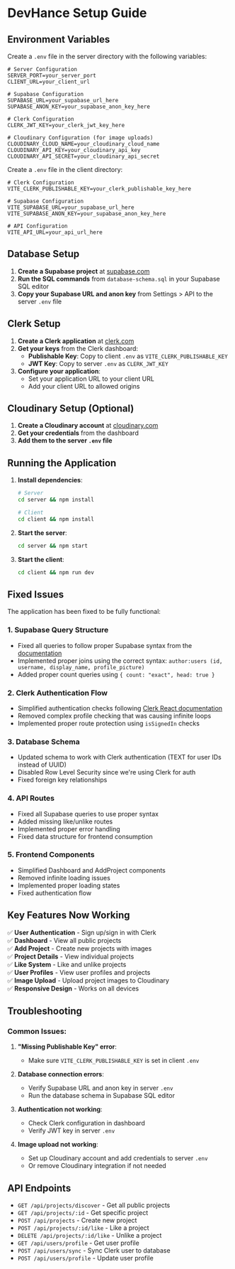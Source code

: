 # DevHance Setup Guide

## Environment Variables

Create a `.env` file in the server directory with the following variables:

```env
# Server Configuration
SERVER_PORT=your_server_port
CLIENT_URL=your_client_url

# Supabase Configuration
SUPABASE_URL=your_supabase_url_here
SUPABASE_ANON_KEY=your_supabase_anon_key_here

# Clerk Configuration
CLERK_JWT_KEY=your_clerk_jwt_key_here

# Cloudinary Configuration (for image uploads)
CLOUDINARY_CLOUD_NAME=your_cloudinary_cloud_name
CLOUDINARY_API_KEY=your_cloudinary_api_key
CLOUDINARY_API_SECRET=your_cloudinary_api_secret
```

Create a `.env` file in the client directory:

```env
# Clerk Configuration
VITE_CLERK_PUBLISHABLE_KEY=your_clerk_publishable_key_here

# Supabase Configuration
VITE_SUPABASE_URL=your_supabase_url_here
VITE_SUPABASE_ANON_KEY=your_supabase_anon_key_here

# API Configuration
VITE_API_URL=your_api_url_here
```

## Database Setup

1. **Create a Supabase project** at [supabase.com](https://supabase.com)
2. **Run the SQL commands** from `database-schema.sql` in your Supabase SQL editor
3. **Copy your Supabase URL and anon key** from Settings > API to the server `.env` file

## Clerk Setup

1. **Create a Clerk application** at [clerk.com](https://clerk.com)
2. **Get your keys** from the Clerk dashboard:
   - **Publishable Key**: Copy to client `.env` as `VITE_CLERK_PUBLISHABLE_KEY`
   - **JWT Key**: Copy to server `.env` as `CLERK_JWT_KEY`
3. **Configure your application**:
   - Set your application URL to your client URL
   - Add your client URL to allowed origins

## Cloudinary Setup (Optional)

1. **Create a Cloudinary account** at [cloudinary.com](https://cloudinary.com)
2. **Get your credentials** from the dashboard
3. **Add them to the server `.env` file**

## Running the Application

1. **Install dependencies**:
   ```bash
   # Server
   cd server && npm install
   
   # Client
   cd client && npm install
   ```

2. **Start the server**:
   ```bash
   cd server && npm start
   ```

3. **Start the client**:
   ```bash
   cd client && npm run dev
   ```

## Fixed Issues

The application has been fixed to be fully functional:

### 1. **Supabase Query Structure**
- Fixed all queries to follow proper Supabase syntax from the [documentation](https://supabase.com/docs/reference/javascript/select)
- Implemented proper joins using the correct syntax: `author:users (id, username, display_name, profile_picture)`
- Added proper count queries using `{ count: "exact", head: true }`

### 2. **Clerk Authentication Flow**
- Simplified authentication checks following [Clerk React documentation](https://clerk.com/docs/quickstarts/react)
- Removed complex profile checking that was causing infinite loops
- Implemented proper route protection using `isSignedIn` checks

### 3. **Database Schema**
- Updated schema to work with Clerk authentication (TEXT for user IDs instead of UUID)
- Disabled Row Level Security since we're using Clerk for auth
- Fixed foreign key relationships

### 4. **API Routes**
- Fixed all Supabase queries to use proper syntax
- Added missing like/unlike routes
- Implemented proper error handling
- Fixed data structure for frontend consumption

### 5. **Frontend Components**
- Simplified Dashboard and AddProject components
- Removed infinite loading issues
- Implemented proper loading states
- Fixed authentication flow

## Key Features Now Working

✅ **User Authentication** - Sign up/sign in with Clerk  
✅ **Dashboard** - View all public projects  
✅ **Add Project** - Create new projects with images  
✅ **Project Details** - View individual projects  
✅ **Like System** - Like and unlike projects  
✅ **User Profiles** - View user profiles and projects  
✅ **Image Upload** - Upload project images to Cloudinary  
✅ **Responsive Design** - Works on all devices  

## Troubleshooting

### Common Issues:

1. **"Missing Publishable Key" error**:
   - Make sure `VITE_CLERK_PUBLISHABLE_KEY` is set in client `.env`

2. **Database connection errors**:
   - Verify Supabase URL and anon key in server `.env`
   - Run the database schema in Supabase SQL editor

3. **Authentication not working**:
   - Check Clerk configuration in dashboard
   - Verify JWT key in server `.env`

4. **Image upload not working**:
   - Set up Cloudinary account and add credentials to server `.env`
   - Or remove Cloudinary integration if not needed

## API Endpoints

- `GET /api/projects/discover` - Get all public projects
- `GET /api/projects/:id` - Get specific project
- `POST /api/projects` - Create new project
- `POST /api/projects/:id/like` - Like a project
- `DELETE /api/projects/:id/like` - Unlike a project
- `GET /api/users/profile` - Get user profile
- `POST /api/users/sync` - Sync Clerk user to database
- `POST /api/users/profile` - Update user profile 